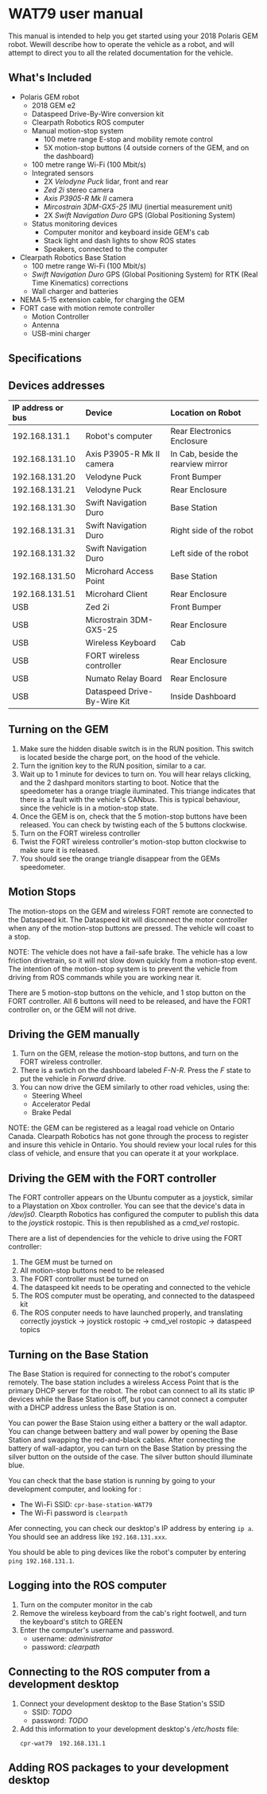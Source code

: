 # WAT79 user manual

This manual is intended to help you get started using your 2018 Polaris GEM robot.
Wewill describe how to operate the vehicle as a robot, and will attempt to direct you to all the related documentation for the vehicle.

## What's Included

- Polaris GEM robot
  - 2018 GEM e2
  - Dataspeed Drive-By-Wire conversion kit
  - Clearpath Robotics ROS computer
  - Manual motion-stop system
    - 100 metre range E-stop and mobility remote control
    - 5X motion-stop buttons (4 outside corners of the GEM, and on the dashboard)
  - 100 metre range Wi-Fi (100 Mbit/s)
  - Integrated sensors
    - 2X _Velodyne Puck_ lidar, front and rear
    - _Zed 2i_ stereo camera
    - _Axis P3905-R Mk II_ camera
    - _Mircostrain 3DM-GX5-25_ IMU (inertial measurement unit)
    - 2X _Swift Navigation Duro_ GPS (Global Positioning System)
  - Status monitoring devices
    - Computer monitor and keyboard inside GEM's cab
    - Stack light and dash lights to show ROS states
    - Speakers, connected to the computer
- Clearpath Robotics Base Station
  - 100 metre range Wi-Fi (100 Mbit/s)
  - _Swift Navigation Duro_ GPS (Global Positioning System) for RTK (Real Time Kinematics) corrections
  - Wall charger and batteries
- NEMA 5-15 extension cable, for charging the GEM
- FORT case with motion remote controller
  - Motion Controller
  - Antenna
  - USB-mini charger

## Specifications

## Devices addresses

| IP address or bus | Device                      | Location on Robot                  |
| :---------------- | :-------------------------- | :--------------------------------- |
| 192.168.131.1     | Robot's computer            | Rear Electronics Enclosure         |
| 192.168.131.10    | Axis P3905-R Mk II camera   | In Cab, beside the rearview mirror |
| 192.168.131.20    | Velodyne Puck               | Front Bumper                       |
| 192.168.131.21    | Velodyne Puck               | Rear Enclosure                     |
| 192.168.131.30    | Swift Navigation Duro       | Base Station                       |
| 192.168.131.31    | Swift Navigation Duro       | Right side of the robot             |
| 192.168.131.32    | Swift Navigation Duro       | Left side of the robot            |
| 192.168.131.50    | Microhard Access Point      | Base Station                       |
| 192.168.131.51    | Microhard Client            | Rear Enclosure                     |
| USB               | Zed 2i                      | Front Bumper                       |
| USB               | Microstrain 3DM-GX5-25      | Rear Enclosure                     |
| USB               | Wireless Keyboard           | Cab                                |
| USB               | FORT wireless controller    | Rear Enclosure                     |
| USB               | Numato Relay Board          | Rear Enclosure                     |
| USB               | Dataspeed Drive-By-Wire Kit | Inside Dashboard                   |

## Turning on the GEM

1.  Make sure the hidden disable switch is in the RUN position.
    This switch is located beside the charge port, on the hood of the vehicle.
2.  Turn the ignition key to the RUN position, similar to a car.
3.  Wait up to 1 minute for devices to turn on.
    You will hear relays clicking, and the 2 dashpard monitors starting to boot.
    Notice that the speedometer has a orange triagle iluminated.
    This triange indicates that there is a fault with the vehicle's CANbus.
    This is typical behaviour, since the vehicle is in a motion-stop state.
4.  Once the GEM is on, check that the 5 motion-stop buttons have been released.
    You can check by twisting each of the 5 buttons clockwise.
5.  Turn on the FORT wireless controller
6.  Twist the FORT wireless controller's motion-stop button clockwise to make sure it is released.
7.  You should see the orange triangle disappear from the GEMs speedometer.

## Motion Stops

The motion-stops on the GEM and wireless FORT remote are connected to the Dataspeed kit.
The Dataspeed kit will disconnect the motor controller when any of the motion-stop buttons are pressed.
The vehicle will coast to a stop.

NOTE: The vehicle does not have a fail-safe brake.
The vehicle has a low friction drivetrain, so it will not slow down quickly from a motion-stop event.
The intention of the motion-stop system is to prevent the vehicle from driving from ROS commands while you are working near it.

There are 5 motion-stop buttons on the vehicle, and 1 stop button on the FORT controller.
All 6 buttons will need to be released, and have the FORT controller on, or the GEM will not drive.

## Driving the GEM manually

1.  Turn on the GEM, release the motion-stop buttons, and turn on the FORT wireless controller.
2.  There is a swtich on the dashboard labeled _F-N-R_.
    Press the _F_ state to put the vehicle in _Forward_ drive.
3.  You can now drive the GEM similarly to other road vehicles, using the:
    - Steering Wheel
    - Accelerator Pedal
    - Brake Pedal

NOTE: the GEM can be registered as a leagal road vehicle on Ontario Canada.
Clearpath Robotics has not gone through the process to register and insure this vehicle in Ontario.
You should review your local rules for this class of vehicle, and ensure that you can operate it at your workplace.

## Driving the GEM with the FORT controller

The FORT controller appears on the Ubuntu computer as a joystick, similar to a Playstation on Xbox controller.
You can see that the device's data in _/dev/js0_.
Clearpth Robotics has configured the computer to publish this data to the _joystick_ rostopic.
This is then republished as a _cmd_vel_ rostopic.

There are a list of dependencies for the vehicle to drive using the FORT controller:

1.  The GEM must be turned on
2.  All motion-stop buttons need to be released
3.  The FORT controller must be turned on
4.  The dataspeed kit needs to be operating and connected to the vehicle
5.  The ROS computer must be operating, and connected to the dataspeed kit
6.  The ROS conputer needs to have launched properly, and translating correctly
    joystick -> joystick rostopic -> cmd_vel rostopic -> dataspeed topics

## Turning on the Base Station

The Base Station is required for connecting to the robot's computer remotely.
The base station includes a wireless Access Point that is the primary DHCP server for the robot.
The robot can connect to all its static IP devices while the Base Station is off, but you cannot connect a computer with a DHCP address unless the Base Station is on.

You can power the Base Staion using either a battery or the wall adaptor.
You can change between battery and wall power by opening the Base Station and swapping the red-and-black cables.
After connecting the battery of wall-adaptor, you can turn on the Base Station by pressing the silver button on the outside of the case.
The silver button should illuminate blue.

You can check that the base station is running by going to your development computer, and looking for :

- The Wi-Fi SSID: `cpr-base-station-WAT79`
- The Wi-Fi password is `clearpath`

Afer connecting, you can check our desktop's IP address by entering `ip a`.
You should see an address like `192.168.131.xxx`.

You should be able to ping devices like the robot's computer by entering `ping 192.168.131.1`.

## Logging into the ROS computer

1.  Turn on the computer monitor in the cab
2.  Remove the wireless keyboard from the cab's right footwell, and turn the keyboard's stitch to GREEN
3.  Enter the computer's username and password.
    -   username: _administrator_
    -   password: _clearpath_

## Connecting to the ROS computer from a development desktop

1.  Connect your development desktop to the Base Station's SSID
    - SSID: _TODO_
    - password: _TODO_
2.  Add this information to your development desktop's _/etc/hosts_ file:
    ```
    cpr-wat79  192.168.131.1
    ```
    
## Adding ROS packages to your development desktop

##
